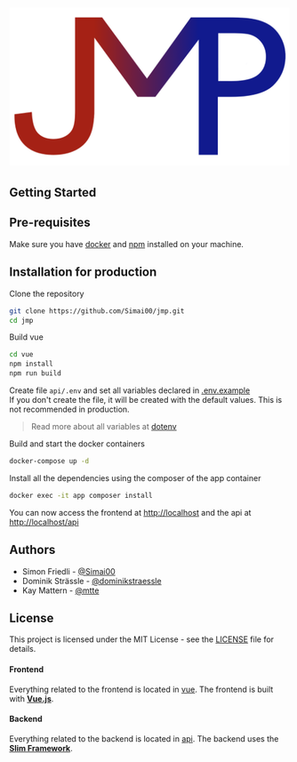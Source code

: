 # ![JMP](../logo.png)

## Getting Started

## Pre-requisites

Make sure you have [docker](https://www.docker.com/) and [npm](https://www.npmjs.com/) installed on your machine.

## Installation for production

Clone the repository
```bash
git clone https://github.com/Simai00/jmp.git
cd jmp
```

Build vue
```bash
cd vue
npm install
npm run build
```

Create file `api/.env` and set all variables declared in [.env.example](../api/.env.example)  
If you don't create the file, it will be created with the default values. This is not recommended in production.   
> Read more about all variables at [dotenv](dotenv.md)

Build and start the docker containers
```bash
docker-compose up -d
```

Install all the dependencies using the composer of the app container
````bash
docker exec -it app composer install
````

You can now access the frontend at [http://localhost](http://localhost) and the api at [http://localhost/api](http://localhost/api)

## Authors

- Simon Friedli - [@Simai00](https://github.com/Simai00)
- Dominik Strässle - [@dominikstraessle](https://github.com/dominikstraessle)
- Kay Mattern - [@mtte](https://github.com/mtte)

## License

This project is licensed under the MIT License - see the [LICENSE](../LICENSE) file for details.





#### Frontend

Everything related to the frontend is located in [vue](../vue). The frontend is built with **[Vue.js](https://vuejs.org/)**.
#### Backend

Everything related to the backend is located in [api](../api). The backend uses the **[Slim Framework](https://www.slimframework.com/)**.